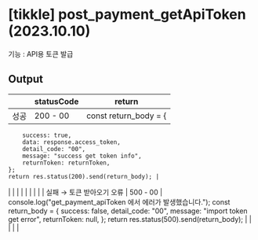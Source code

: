 # [tikkle] post_payment_getApiToken (2023.10.10)

기능 : API용 토큰 발급

## Output

|  | statusCode | return |
| --- | --- | --- |
| 성공 | 200 - 00 | const return_body = {
		success: true,
		data: response.access_token,
		detail_code: "00",
		message: "success get token info",
		returnToken: returnToken,
	};
	return res.status(200).send(return_body); |
|  |  |  |
|  |  |  |
| 실패
→ 토큰 받아오기 오류 | 500 - 00 | console.log("get_payment_apiToken 에서 에러가 발생했습니다.");
		const return_body = {
			success: false,
			detail_code: "00",
			message: "import token get error",
			returnToken: null,
		};
		return res.status(500).send(return_body); |
|  |  |  |